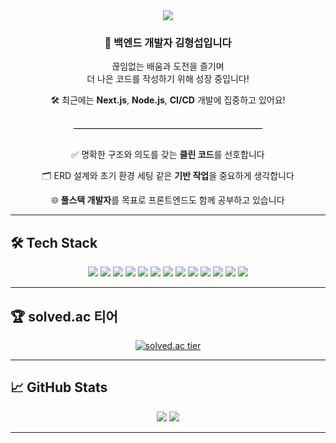 <div align="center">
  <img src="https://capsule-render.vercel.app/api?type=waving&color=auto&height=300&section=header&text=반가워요%20!&fontSize=90" />

  <h3>👋 백엔드 개발자 <strong>김형섭</strong>입니다</h3>
  <p>끊임없는 배움과 도전을 즐기며<br>
  더 나은 코드를 작성하기 위해 성장 중입니다!</p>

  <p>🛠️ 최근에는 <strong>Next.js</strong>, <strong>Node.js</strong>, <strong>CI/CD</strong> 개발에 집중하고 있어요!</p>

  <hr style="width: 60%; border: 0; border-top: 1px solid #ccc; margin: 30px 0;" />

  <div align="center" style="max-width: 600px;">
    <p>✅ 명확한 구조와 의도를 갖는 <strong>클린 코드</strong>를 선호합니다</p>
    <p>🗂️ ERD 설계와 초기 환경 세팅 같은 <strong>기반 작업</strong>을 중요하게 생각합니다</p>
    <p>🌐 <strong>풀스택 개발자</strong>를 목표로 프론트엔드도 함께 공부하고 있습니다</p>
  </div>
</div>



---

## 🛠️ Tech Stack

<div align="center">
  <img src="https://img.shields.io/badge/Node.js-339933?style=for-the-badge&logo=node.js&logoColor=white"/>
  <img src="https://img.shields.io/badge/NestJS-E0234E?style=for-the-badge&logo=nestjs&logoColor=white"/>
  <img src="https://img.shields.io/badge/Next.js-000000?style=for-the-badge&logo=nextdotjs&logoColor=white"/>
  <img src="https://img.shields.io/badge/TypeScript-3178C6?style=for-the-badge&logo=typescript&logoColor=white"/>
  <img src="https://img.shields.io/badge/JavaScript-F7DF1E?style=for-the-badge&logo=javascript&logoColor=black"/>
  <img src="https://img.shields.io/badge/React-61DAFB?style=for-the-badge&logo=react&logoColor=black"/>
  <img src="https://img.shields.io/badge/Spring-6DB33F?style=for-the-badge&logo=spring&logoColor=white"/>
  <img src="https://img.shields.io/badge/Java-007396?style=for-the-badge&logo=java&logoColor=white"/>
  <img src="https://img.shields.io/badge/MySQL-4479A1?style=for-the-badge&logo=mysql&logoColor=white"/>
  <img src="https://img.shields.io/badge/Docker-2496ED?style=for-the-badge&logo=docker&logoColor=white"/>
  <img src="https://img.shields.io/badge/Elasticsearch-005571?style=for-the-badge&logo=elasticsearch&logoColor=white"/>
  <img src="https://img.shields.io/badge/AWS-232F3E?style=for-the-badge&logo=amazonaws&logoColor=white"/>
  <img src="https://img.shields.io/badge/GitHub Actions-2088FF?style=for-the-badge&logo=githubactions&logoColor=white"/>
</div>


---

## 🏆 solved.ac 티어

<div align="center">
  <a href="https://solved.ac/hyeongseop" target="_blank">
    <img src="http://mazassumnida.wtf/api/generate_badge?boj=hyeongseop" alt="solved.ac tier" />
  </a>
</div>


---

## 📈 GitHub Stats

<div align="center">
  <img src="https://github-readme-stats.vercel.app/api?username=hyeongseopE&show_icons=true&theme=tokyonight" />
  <img src="https://github-readme-stats.vercel.app/api/top-langs/?username=hyeongseopE&layout=compact&theme=tokyonight" />
</div>


---


